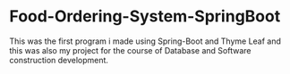 # Food-Ordering-System-SpringBoot
This was the first program i made using Spring-Boot and Thyme Leaf and this was also my project for the course of Database and Software construction development.
